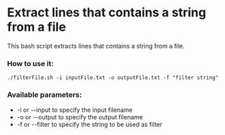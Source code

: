 # Extract lines that contains a string from a file

This bash script extracts lines that contains a string from a file.

### How to use it:
`./filterFile.sh -i inputFile.txt -o outputFile.txt -f "filter string"`

### Available parameters:
* -i or --input to specify the input filename
* -o or --output to specify the output filename
* -f or --filter to specify the string to be used as filter
